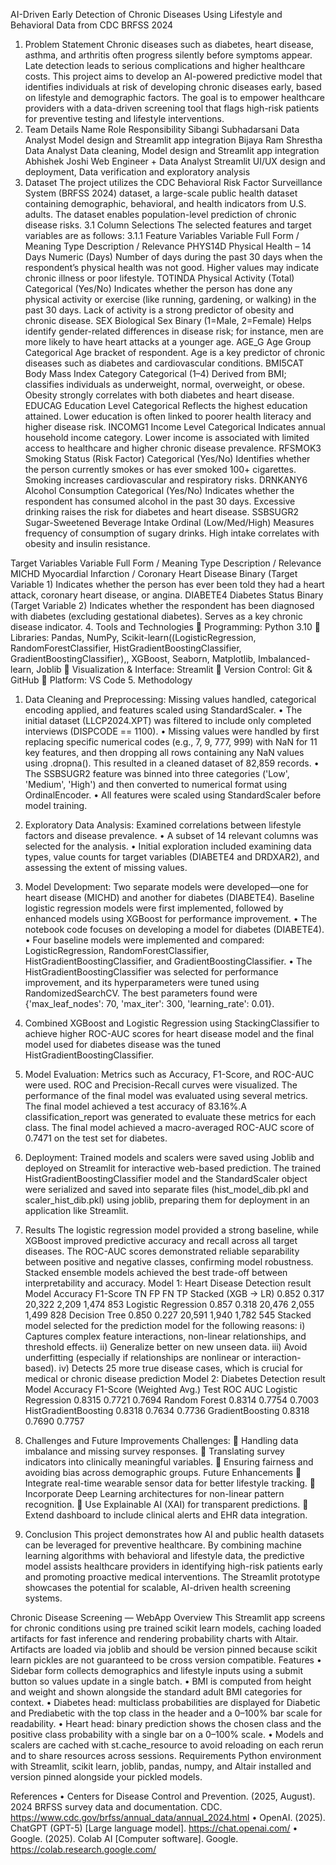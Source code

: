 AI-Driven Early Detection of Chronic Diseases Using Lifestyle and Behavioral Data from CDC BRFSS 2024
1.	Problem Statement
Chronic diseases such as diabetes, heart disease, asthma, and arthritis often progress silently before symptoms appear. Late detection leads to serious complications and higher healthcare costs. This project aims to develop an AI-powered predictive model that identifies individuals at risk of developing chronic diseases early, based on lifestyle and demographic factors. The goal is to empower healthcare providers with a data-driven screening tool that flags high-risk patients for preventive testing and lifestyle interventions.
2.	Team Details
Name	Role	Responsibility
Sibangi Subhadarsani	Data Analyst	Model design and Streamlit app integration
Bijaya Ram Shrestha	Data Analyst	Data cleaning, Model design and Streamlit app integration
Abhishek Joshi	Web Engineer + Data Analyst	Streamlit UI/UX design and deployment, Data verification and exploratory analysis
3.	Dataset
The project utilizes the CDC Behavioral Risk Factor Surveillance System (BRFSS 2024) dataset, a large-scale public health dataset containing demographic, behavioral, and health indicators from U.S. adults. The dataset enables population-level prediction of chronic disease risks.
3.1	Column Selections
The selected features and target variables are as follows:
3.1.1	Feature Variables
Variable	Full Form / Meaning	Type	Description / Relevance
PHYS14D	Physical Health – 14 Days	Numeric (Days)	Number of days during the past 30 days when the respondent’s physical health was not good. Higher values may indicate chronic illness or poor lifestyle.
TOTINDA	Physical Activity (Total)	Categorical (Yes/No)	Indicates whether the person has done any physical activity or exercise (like running, gardening, or walking) in the past 30 days. Lack of activity is a strong predictor of obesity and chronic disease.
SEX	Biological Sex	Binary (1=Male, 2=Female)	Helps identify gender-related differences in disease risk; for instance, men are more likely to have heart attacks at a younger age.
AGE_G	Age Group	Categorical	Age bracket of respondent. Age is a key predictor of chronic diseases such as diabetes and cardiovascular conditions.
BMI5CAT	Body Mass Index Category	Categorical (1–4)	Derived from BMI; classifies individuals as underweight, normal, overweight, or obese. Obesity strongly correlates with both diabetes and heart disease.
EDUCAG	Education Level	Categorical	Reflects the highest education attained. Lower education is often linked to poorer health literacy and higher disease risk.
INCOMG1	Income Level	Categorical	Indicates annual household income category. Lower income is associated with limited access to healthcare and higher chronic disease prevalence.
RFSMOK3	Smoking Status (Risk Factor)	Categorical (Yes/No)	Identifies whether the person currently smokes or has ever smoked 100+ cigarettes. Smoking increases cardiovascular and respiratory risks.
DRNKANY6	Alcohol Consumption	Categorical (Yes/No)	Indicates whether the respondent has consumed alcohol in the past 30 days. Excessive drinking raises the risk for diabetes and heart disease.
SSBSUGR2	Sugar-Sweetened Beverage Intake	Ordinal (Low/Med/High)	Measures frequency of consumption of sugary drinks. High intake correlates with obesity and insulin resistance.

Target Variables
Variable	Full Form / Meaning	Type	Description / Relevance
MICHD	Myocardial Infarction / Coronary Heart Disease	Binary (Target Variable 1)	Indicates whether the person has ever been told they had a heart attack, coronary heart disease, or angina.
DIABETE4	Diabetes Status	Binary (Target Variable 2)	Indicates whether the respondent has been diagnosed with diabetes (excluding gestational diabetes). Serves as a key chronic disease indicator.
4.	Tools and Technologies
	Programming: Python 3.10 
	Libraries: Pandas, NumPy, Scikit-learn((LogisticRegression, RandomForestClassifier, HistGradientBoostingClassifier, GradientBoostingClassifier),, XGBoost, Seaborn, Matplotlib, Imbalanced-learn, Joblib
	Visualization & Interface: Streamlit
	Version Control: Git & GitHub
	Platform: VS Code
5.	Methodology
1.	Data Cleaning and Preprocessing: Missing values handled, categorical encoding applied, and features scaled using StandardScaler.
•  The initial dataset (LLCP2024.XPT) was filtered to include only completed interviews (DISPCODE == 1100).
•  Missing values were handled by first replacing specific numerical codes (e.g., 7, 9, 777, 999) with NaN for 11 key features, and then dropping all rows containing any NaN values using .dropna(). This resulted in a cleaned dataset of 82,859 records.
•  The SSBSUGR2 feature was binned into three categories ('Low', 'Medium', 'High') and then converted to numerical format using OrdinalEncoder.
•  All features were scaled using StandardScaler before model training.

2.	Exploratory Data Analysis: Examined correlations between lifestyle factors and disease prevalence. 
•  A subset of 14 relevant columns was selected for the analysis.
•  Initial exploration included examining data types, value counts for target variables (DIABETE4 and DRDXAR2), and assessing the extent of missing values.

3.	Model Development: Two separate models were developed—one for heart disease (MICHD) and another for diabetes (DIABETE4). Baseline logistic regression models were first implemented, followed by enhanced models using XGBoost for performance improvement.
•  The notebook code focuses on developing a model for diabetes (DIABETE4).
•  Four baseline models were implemented and compared: LogisticRegression, RandomForestClassifier, HistGradientBoostingClassifier, and GradientBoostingClassifier.
•  The HistGradientBoostingClassifier was selected for performance improvement, and its hyperparameters were tuned using RandomizedSearchCV. The best parameters found were {'max_leaf_nodes': 70, 'max_iter': 300, 'learning_rate': 0.01}.

4.	Combined XGBoost and Logistic Regression using StackingClassifier to achieve higher ROC-AUC scores for heart disease model and the final model used for diabetes disease was the tuned HistGradientBoostingClassifier.

5.	Model Evaluation: Metrics such as Accuracy, F1-Score, and ROC-AUC were used. ROC and Precision-Recall curves were visualized. The performance of the final model was evaluated using several metrics. The final model achieved a test accuracy of 83.16%.A classification_report was generated to evaluate these metrics for each class. The final model achieved a macro-averaged ROC-AUC score of 0.7471 on the test set for diabetes.
6.	Deployment: Trained models and scalers were saved using Joblib and deployed on Streamlit for interactive web-based prediction. The trained HistGradientBoostingClassifier model and the StandardScaler object were serialized and saved into separate files (hist_model_dib.pkl and scaler_hist_dib.pkl) using joblib, preparing them for deployment in an application like Streamlit.


6.	Results
The logistic regression model provided a strong baseline, while XGBoost improved predictive accuracy and recall across all target diseases. The ROC-AUC scores demonstrated reliable separability between positive and negative classes, confirming model robustness. Stacked ensemble models achieved the best trade-off between interpretability and accuracy.
Model 1: Heart Disease Detection result    
Model	Accuracy	F1-Score	TN	FP	FN	TP
Stacked (XGB → LR)	0.852	0.317	20,322	2,209	1,474	853
Logistic Regression	0.857	0.318	20,476	2,055	1,499	828
Decision Tree	0.850	0.227	20,591	1,940	1,782	545
Stacked model selected for the prediction model for the following reasons:
i)	Captures complex feature interactions, non-linear relationships, and threshold effects.
ii)	Generalize better on new unseen data.
iii)	Avoid underfitting (especially if relationships are nonlinear or interaction-based).
iv)	Detects 25 more true disease cases, which is crucial for medical or chronic disease prediction
Model 2: Diabetes Detection result    
Model	Accuracy	F1-Score (Weighted Avg.)	Test ROC AUC
Logistic Regression	0.8315	0.7721	0.7694
Random Forest	0.8314	0.7754	0.7003
HistGradientBoosting	0.8318	0.7634	0.7736
GradientBoosting	0.8318	0.7690	0.7757
7.	Challenges and Future Improvements
Challenges:
	Handling data imbalance and missing survey responses.
	Translating survey indicators into clinically meaningful variables.
	Ensuring fairness and avoiding bias across demographic groups.
Future Enhancements
	Integrate real-time wearable sensor data for better lifestyle tracking.
	 Incorporate Deep Learning architectures for non-linear pattern recognition.
	Use Explainable AI (XAI) for transparent predictions.
	Extend dashboard to include clinical alerts and EHR data integration.
8.	Conclusion
This project demonstrates how AI and public health datasets can be leveraged for preventive healthcare. By combining machine learning algorithms with behavioral and lifestyle data, the predictive model assists healthcare providers in identifying high-risk patients early and promoting proactive medical interventions. The Streamlit prototype showcases the potential for scalable, AI-driven health screening systems.

Chronic Disease Screening — WebApp 
Overview This Streamlit app screens for chronic conditions using pre trained scikit learn models, caching loaded artifacts for fast inference and rendering probability charts with Altair. Artifacts are loaded via joblib and should be version pinned because scikit learn pickles are not guaranteed to be cross version compatible.
Features
•	Sidebar form collects demographics and lifestyle inputs using a submit button so values update in a single batch.
•	BMI is computed from height and weight and shown alongside the standard adult BMI categories for context.
•	Diabetes head: multiclass probabilities are displayed for Diabetic and Prediabetic with the top class in the header and a 0–100% bar scale for readability.
•	Heart head: binary prediction shows the chosen class and the positive class probability with a single bar on a 0–100% scale.
•	Models and scalers are cached with st.cache_resource to avoid reloading on each rerun and to share resources across sessions.
Requirements Python environment with Streamlit, scikit learn, joblib, pandas, numpy, and Altair installed and version pinned alongside your pickled models.

References
•	Centers for Disease Control and Prevention. (2025, August). 2024 BRFSS survey data and documentation. CDC. https://www.cdc.gov/brfss/annual_data/annual_2024.html
•	OpenAI. (2025). ChatGPT (GPT-5) [Large language model]. https://chat.openai.com/ 
•	Google. (2025). Colab AI [Computer software]. Google. https://colab.research.google.com/ 


